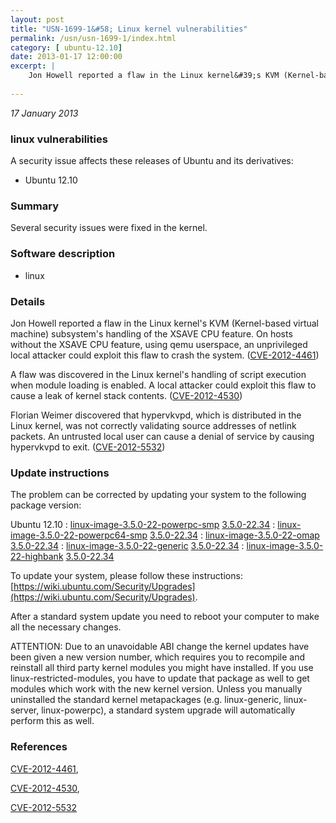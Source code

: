 ```yaml
---
layout: post
title: "USN-1699-1&#58; Linux kernel vulnerabilities"
permalink: /usn/usn-1699-1/index.html
category: [ ubuntu-12.10]
date: 2013-01-17 12:00:00
excerpt: |
    Jon Howell reported a flaw in the Linux kernel&#39;s KVM (Kernel-based virtual machine) subsystem&#39;s handling of the XSAVE CPU feature. On hosts without the XSAVE CPU feature, using qemu userspace, an unprivileged local attacker could exploit this flaw to crash the system. ([CVE-2012-4461](http://people.ubuntu.com/~ubuntu-security/cve/CVE-2012-4461))
    
--- 
```

 
 

*17 January 2013*

### linux vulnerabilities

A security issue affects these releases of Ubuntu and its derivatives:

* Ubuntu 12.10

### Summary

Several security issues were fixed in the kernel. 

### Software description

* linux 

### Details

Jon Howell reported a flaw in the Linux kernel&#39;s KVM (Kernel-based virtual machine) subsystem&#39;s handling of the XSAVE CPU feature. On hosts without the XSAVE CPU feature, using qemu userspace, an unprivileged local attacker could exploit this flaw to crash the system. ([CVE-2012-4461](http://people.ubuntu.com/~ubuntu-security/cve/CVE-2012-4461))

A flaw was discovered in the Linux kernel&#39;s handling of script execution when module loading is enabled. A local attacker could exploit this flaw to cause a leak of kernel stack contents. ([CVE-2012-4530](http://people.ubuntu.com/~ubuntu-security/cve/CVE-2012-4530))

Florian Weimer discovered that hypervkvpd, which is distributed in the Linux kernel, was not correctly validating source addresses of netlink packets. An untrusted local user can cause a denial of service by causing hypervkvpd to exit. ([CVE-2012-5532](http://people.ubuntu.com/~ubuntu-security/cve/CVE-2012-5532)) 

### Update instructions

The problem can be corrected by updating your system to the following package version:

Ubuntu 12.10
 : [linux-image-3.5.0-22-powerpc-smp](https://launchpad.net/ubuntu/+source/linux) <span> [3.5.0-22.34](https://launchpad.net/ubuntu/+source/linux/3.5.0-22.34) </span> 
 : [linux-image-3.5.0-22-powerpc64-smp](https://launchpad.net/ubuntu/+source/linux) <span> [3.5.0-22.34](https://launchpad.net/ubuntu/+source/linux/3.5.0-22.34) </span> 
 : [linux-image-3.5.0-22-omap](https://launchpad.net/ubuntu/+source/linux) <span> [3.5.0-22.34](https://launchpad.net/ubuntu/+source/linux/3.5.0-22.34) </span> 
 : [linux-image-3.5.0-22-generic](https://launchpad.net/ubuntu/+source/linux) <span> [3.5.0-22.34](https://launchpad.net/ubuntu/+source/linux/3.5.0-22.34) </span> 
 : [linux-image-3.5.0-22-highbank](https://launchpad.net/ubuntu/+source/linux) <span> [3.5.0-22.34](https://launchpad.net/ubuntu/+source/linux/3.5.0-22.34) </span> 

To update your system, please follow these instructions: [https://wiki.ubuntu.com/Security/Upgrades](https://wiki.ubuntu.com/Security/Upgrades).

After a standard system update you need to reboot your computer to make all the necessary changes.

ATTENTION: Due to an unavoidable ABI change the kernel updates have been given a new version number, which requires you to recompile and reinstall all third party kernel modules you might have installed. If you use linux-restricted-modules, you have to update that package as well to get modules which work with the new kernel version. Unless you manually uninstalled the standard kernel metapackages (e.g. linux-generic, linux-server, linux-powerpc), a standard system upgrade will automatically perform this as well. 

### References

 
 [CVE-2012-4461](http://people.ubuntu.com/~ubuntu-security/cve/CVE-2012-4461), 

 [CVE-2012-4530](http://people.ubuntu.com/~ubuntu-security/cve/CVE-2012-4530), 

 [CVE-2012-5532](http://people.ubuntu.com/~ubuntu-security/cve/CVE-2012-5532)
 

